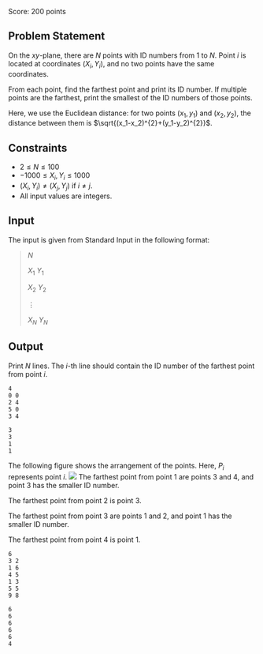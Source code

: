 Score: $200$ points

## Problem Statement

On the $xy$-plane, there are $N$ points with ID numbers from $1$ to $N$. Point $i$ is located at coordinates $(X_i, Y_i)$, and no two points have the same coordinates.

From each point, find the farthest point and print its ID number.
If multiple points are the farthest, print the smallest of the ID numbers of those points.

Here, we use the Euclidean distance: for two points $(x_1,y_1)$ and $(x_2,y_2)$, the distance between them is $\sqrt{(x_1-x_2)^{2}+(y_1-y_2)^{2}}$.

## Constraints

- $2 \leq N \leq 100$
- $-1000 \leq X_i, Y_i \leq 1000$
- $(X_i, Y_i) \neq (X_j, Y_j)$ if $i \neq j$.
- All input values are integers.

## Input

The input is given from Standard Input in the following format:

> $N$
> 
> $X_1$ $Y_1$
> 
> $X_2$ $Y_2$
> 
> $\vdots$
> 
> $X_N$ $Y_N$

## Output

Print $N$ lines. The $i$-th line should contain the ID number of the farthest point from point $i$.

```input1
4
0 0
2 4
5 0
3 4
```

```output1
3
3
1
1
```

The following figure shows the arrangement of the points. Here, $P_i$ represents point $i$.
![](https://img.atcoder.jp/abc348/74796471c6f7ac6134b3b2aa014eea96.png)
The farthest point from point $1$ are points $3$ and $4$, and point $3$ has the smaller ID number.

The farthest point from point $2$ is point $3$.

The farthest point from point $3$ are points $1$ and $2$, and point $1$ has the smaller ID number.

The farthest point from point $4$ is point $1$.

```input2
6
3 2
1 6
4 5
1 3
5 5
9 8
```

```output2
6
6
6
6
6
4
```